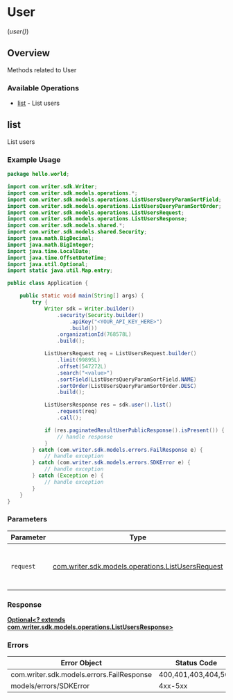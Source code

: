 # User
(*user()*)

## Overview

Methods related to User

### Available Operations

* [list](#list) - List users

## list

List users

### Example Usage

```java
package hello.world;

import com.writer.sdk.Writer;
import com.writer.sdk.models.operations.*;
import com.writer.sdk.models.operations.ListUsersQueryParamSortField;
import com.writer.sdk.models.operations.ListUsersQueryParamSortOrder;
import com.writer.sdk.models.operations.ListUsersRequest;
import com.writer.sdk.models.operations.ListUsersResponse;
import com.writer.sdk.models.shared.*;
import com.writer.sdk.models.shared.Security;
import java.math.BigDecimal;
import java.math.BigInteger;
import java.time.LocalDate;
import java.time.OffsetDateTime;
import java.util.Optional;
import static java.util.Map.entry;

public class Application {

    public static void main(String[] args) {
        try {
            Writer sdk = Writer.builder()
                .security(Security.builder()
                    .apiKey("<YOUR_API_KEY_HERE>")
                    .build())
                .organizationId(768578L)
                .build();

            ListUsersRequest req = ListUsersRequest.builder()
                .limit(99895L)
                .offset(547272L)
                .search("<value>")
                .sortField(ListUsersQueryParamSortField.NAME)
                .sortOrder(ListUsersQueryParamSortOrder.DESC)
                .build();

            ListUsersResponse res = sdk.user().list()
                .request(req)
                .call();

            if (res.paginatedResultUserPublicResponse().isPresent()) {
                // handle response
            }
        } catch (com.writer.sdk.models.errors.FailResponse e) {
            // handle exception
        } catch (com.writer.sdk.models.errors.SDKError e) {
            // handle exception
        } catch (Exception e) {
            // handle exception
        }
    }
}
```

### Parameters

| Parameter                                                                                        | Type                                                                                             | Required                                                                                         | Description                                                                                      |
| ------------------------------------------------------------------------------------------------ | ------------------------------------------------------------------------------------------------ | ------------------------------------------------------------------------------------------------ | ------------------------------------------------------------------------------------------------ |
| `request`                                                                                        | [com.writer.sdk.models.operations.ListUsersRequest](../../models/operations/ListUsersRequest.md) | :heavy_check_mark:                                                                               | The request object to use for the request.                                                       |


### Response

**[Optional<? extends com.writer.sdk.models.operations.ListUsersResponse>](../../models/operations/ListUsersResponse.md)**
### Errors

| Error Object                              | Status Code                               | Content Type                              |
| ----------------------------------------- | ----------------------------------------- | ----------------------------------------- |
| com.writer.sdk.models.errors.FailResponse | 400,401,403,404,500                       | application/json                          |
| models/errors/SDKError                    | 4xx-5xx                                   | */*                                       |
